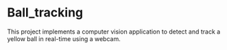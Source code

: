 # Ball_tracking
This project implements a computer vision application to detect and track a yellow ball in real-time using a webcam.
